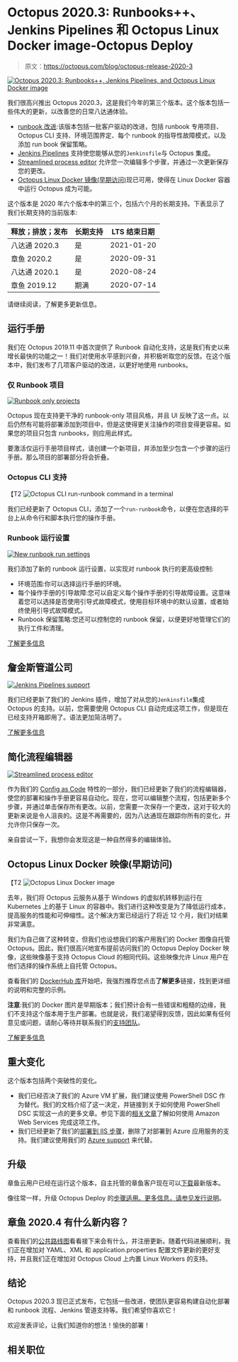 # Octopus 2020.3: Runbooks++、Jenkins Pipelines 和 Octopus Linux Docker image-Octopus Deploy

> 原文：<https://octopus.com/blog/octopus-release-2020-3>

[![Octopus 2020.3: Runbooks++, Jenkins Pipelines, and Octopus Linux Docker image](img/7472909bb4899f783fbbbbb1f94ced10.png)](#)

我们很高兴推出 Octopus 2020.3，这是我们今年的第三个版本。这个版本包括一些伟大的更新，以改善您的日常八达通体验。

*   [runbook 改进](/blog/octopus-release-2020-3#runbooks):该版本包括一批客户驱动的改进，包括 runbook 专用项目、Octopus CLI 支持、环境范围界定、每个 runbook 的指导性故障模式，以及添加 run book 保留策略。
*   [Jenkins Pipelines](/blog/octopus-release-2020-3#jenkins-pipelines) 支持使您能够从您的`Jenkinsfile`与 Octopus 集成。
*   [Streamlined process editor](/blog/octopus-release-2020-3#streamlined-process-editor) 允许您一次编辑多个步骤，并通过一次更新保存您的更改。
*   [Octopus Linux Docker 镜像(早期访问)](/blog/octopus-release-2020-3#octopus-linux-docker-image)现已可用，使得在 Linux Docker 容器中运行 Octopus 成为可能。

这个版本是 2020 年六个版本中的第三个，包括六个月的长期支持。下表显示了我们长期支持的当前版本:

| 释放；排放；发布 | 长期支持 | LTS 结束日期 |
| --- | --- | --- |
| 八达通 2020.3 | 是 | 2021-01-20 |
| 章鱼 2020.2 | 是 | 2020-09-31 |
| 八达通 2020.1 | 是 | 2020-08-24 |
| 章鱼 2019.12 | 期满 | 2020-07-14 |

请继续阅读，了解更多更新信息。

## 运行手册

我们在 Octopus 2019.11 中首次提供了 Runbook 自动化支持，这是我们有史以来增长最快的功能之一！我们对使用水平感到兴奋，并积极听取您的反馈。在这个版本中，我们发布了几项客户驱动的改进，以更好地使用 runbooks。

### 仅 Runbook 项目

[![Runbook only projects](img/bb59f663be82bcdf2942ff85fb72a104.png)](#)

Octopus 现在支持更干净的 runbook-only 项目风格，并且 UI 反映了这一点。以后仍然有可能将部署添加到项目中，但是这使得更关注操作的项目变得更容易。如果您的项目只包含 runbooks，则应用此样式。

要激活仅运行手册项目样式，请创建一个新项目，并添加至少包含一个步骤的运行手册。那么项目的部署部分将会折叠。

### Octopus CLI 支持

【T2 ![Octopus CLI run-runbook command in a terminal](img/90b208d2df439b8765e383eea13e17be.png)

我们已经更新了 Octopus CLI，添加了一个`run-runbook`命令，以便在您选择的平台上从命令行和脚本执行您的操作手册。

### Runbook 运行设置

[![New runbook run settings](img/7874a2bc6b4b5667cb16d4ca7470fc6c.png)](#)

我们添加了新的 runbook 运行设置，以实现对 runbook 执行的更高级控制:

*   环境范围:你可以选择运行手册的环境。
*   每个操作手册的引导故障:您可以自定义每个操作手册的引导故障设置。这意味着您可以选择是否使用引导式故障模式，使用目标环境中的默认设置，或者始终使用引导式故障模式。
*   Runbook 保留策略:您还可以控制您的 runbook 保留，以便更好地管理它们的执行工件和清理。

[了解更多信息](https://octopus.com/docs/runbooks)

## 詹金斯管道公司

[![Jenkins Pipelines support](img/0b7ed6bbfbde67f0cb1d340ed181a100.png)](#)

我们已经更新了我们的 Jenkins 插件，增加了对从您的`Jenkinsfile`集成 Octopus 的支持。以前，您需要使用 Octopus CLI 自动完成这项工作，但是现在已经支持开箱即用了。语法更加简洁明了。

[了解更多信息](/blog/using-jenkins-pipelines)

## 简化流程编辑器

[![Streamlined process editor](img/a3206c7c75d4da82b51efb5f933e2c1d.png)](#)

作为我们的 [Config as Code](https://octopus.com/roadmap#pipeline-as-code) 特性的一部分，我们已经更新了我们的流程编辑器，使您的部署和操作手册更容易自动化。现在，您可以编辑整个流程，包括更新多个步骤，并通过单击保存所有更改。以前，您需要一次保存一个更改，这对于较大的更新来说是令人沮丧的。这是不再需要的，因为八达通现在跟踪你所有的变化，并允许你只保存一次。

亲自尝试一下，我想你会发现这是一种自然得多的编辑体验。

## Octopus Linux Docker 映像(早期访问)

【T2 ![Octopus Linux Docker image](img/c7440b9ffd4601ccde1e6de919e593ea.png)

去年，我们将 Octopus 云服务从基于 Windows 的虚拟机转移到运行在 Kubernetes 上的基于 Linux 的容器中。我们进行这种改变是为了降低运行成本，提高服务的性能和可伸缩性。这个解决方案已经运行了将近 12 个月，我们对结果非常满意。

我们为自己做了这种转变，但我们也设想我们的客户用我们的 Docker 图像自托管 Octopus。因此，我们很高兴地宣布提前访问我们的 Octopus Deploy Docker 映像，这些映像基于支持 Octopus Cloud 的相同代码。这些映像允许 Linux 用户在他们选择的操作系统上自托管 Octopus。

查看我们的 [DockerHub 库](https://hub.docker.com/r/octopusdeploy/octopusdeploy)开始吧，我强烈推荐您点击**了解更多**链接，找到更详细的说明和完整的示例。

**注意**:我们的 Docker 图片是早期版本；我们预计会有一些错误和粗糙的边缘，我们不支持这个版本用于生产部署。也就是说，我们渴望得到反馈，因此如果有任何意见或问题，请耐心等待并联系我们的[支持团队](https://octopus.com/support)。

[了解更多信息](/blog/introducing-linux-docker-image)

## 重大变化

这个版本包括两个突破性的变化。

*   我们已经否决了我们的 Azure VM 扩展，我们建议使用 PowerShell DSC 作为替代。我们的文档介绍了这一决定，并链接到关于如何使用 PowerShell DSC 实现这一点的更多文章。参见下面的[相关文章](/blog/octopus-release-2020-3#related-posts)了解如何使用 Amazon Web Services 完成这项工作。
*   我们已经更新了我们的[部署到 IIS 步骤](https://octopus.com/docs/deployment-examples/iis-websites-and-application-pools)，删除了对部署到 Azure 应用服务的支持。我们建议使用我们的 [Azure support](https://octopus.com/docs/deployment-examples/azure-deployments) 来代替。

## 升级

章鱼云用户已经在运行这个版本，自主托管的章鱼客户现在可以[下载](https://octopus.com/downloads/2020.3.0)最新版本。

像往常一样，升级 Octopus Deploy 的[步骤适用。更多信息，请参见](https://octopus.com/docs/administration/upgrading)[发行说明](https://octopus.com/downloads/compare?to=2020.3.0)。

## 章鱼 2020.4 有什么新内容？

查看我们的[公共路线图](https://octopus.com/roadmap)看看接下来会有什么，并注册更新。随着代码进展顺利，我们正在增加对 YAML、XML 和 application.properties 配置文件更新的更好支持，并且我们正在增加对 Octopus Cloud 上内置 Linux Workers 的支持。

## 结论

Octopus 2020.3 现已正式发布，它包括一些改进，使团队更容易构建自动化部署和 runbook 流程、Jenkins 管道支持等。我们希望你喜欢它！

欢迎发表评论，让我们知道你的想法！愉快的部署！

## 相关职位